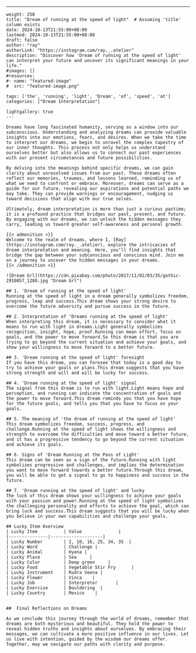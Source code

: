 ---
    weight: 250
    title: "Dream of running at the speed of light"  # Assuming 'title' column exists
    date: 2024-10-13T21:55:00+08:00
    lastmod: 2024-10-13T21:55:00+08:00
    draft: false
    author: "ray"
    authorLink: "https://instagram.com/ray._.atelier"
    description: "Discover how 'Dream of running at the speed of light' can interpret your future and uncover its significant meanings in your life."
    #images: []
    #resources:
    #- name: "featured-image"
    #  src: "featured-image.png"
    
    tags: ['the', 'running', 'light', 'Dream', 'of', 'speed', 'at']
    categories: ["Dream Interpretation"]
    
    lightgallery: true
    ---
    
    Dreams have long fascinated humanity, serving as a window into our subconscious. Understanding and analyzing dreams can provide valuable insights into our emotions, fears, and desires. When we take the time to interpret our dreams, we begin to unravel the complex tapestry of our inner thoughts. This process not only helps us understand ourselves better but also allows us to connect our past experiences with our present circumstances and future possibilities.
    
    By delving into the meanings behind specific dreams, we can gain clarity about unresolved issues from our past. These dreams often reflect our memories, traumas, and lessons learned, reminding us of what we need to confront or embrace. Moreover, dreams can serve as a guide for our future, revealing our aspirations and potential paths we may take. They can provide warnings or encouragement, nudging us toward decisions that align with our true selves.
    
    Ultimately, dream interpretation is more than just a curious pastime; it is a profound practice that bridges our past, present, and future. By engaging with our dreams, we can unlock the hidden messages they carry, leading us toward greater self-awareness and personal growth.
    
    {{< admonition >}}
    Welcome to the realm of dreams, where I, [Ray](https://instagram.com/ray._.atelier), explore the intricacies of dream interpretation and meaning. Here, you’ll find insights that bridge the gap between your subconscious and conscious mind. Join me on a journey to uncover the hidden messages in your dreams.
    {{< /admonition >}}
    
    ![Dream Grl](https://cdn.pixabay.com/photo/2017/11/02/03/35/gothic-2910057_1280.jpg "Dream Grl")
    
    ## 1. 'Dream of running at the speed of light'
    Running at the speed of light in a dream generally symbolizes freedom, progress, leap and success.This dream shows your strong desire to overcome the future adversity and pursue success in the future.
    
    ## 2. Interpretation of 'Dreams running at the speed of light'
    When interpreting this dream, it is necessary to consider what it means to run with light in dreams.Light generally symbolizes recognition, insight, hope, proof.Running can mean effort, focus on goals, and the power to move forward.So this dream is that you are trying to go beyond the current situation and achieve your goals, and show your willingness to move forward to a better future.
    
    ## 3. 'Dream running at the speed of light' foresight
    If you have this dream, you can foresee that today is a good day to try to achieve your goals or plans.This dream suggests that you have strong strength and will and will be lucky for success.
    
    ## 4. 'Dream running at the speed of light' signal
    The signal from this dream is to run with light.Light means hope and perception, and running can indicate the concentration of goals and the power to move forward.This dream reminds you that you have hope for the future goals, and tells you that you have to focus on your goals.
    
    ## 5. The meaning of 'the dream of running at the speed of light'
    This dream symbolizes freedom, success, progress, and challenge.Running at the speed of light shows the willingness and strength to overcome the difficulties and move toward a better future, and it has a progressive tendency to go beyond the current situation and achieve its goals.
    
    ## 6. Signs of 'Dream Running at the Pass of Light'
    This dream can be seen as a sign of the future.Running with light symbolizes progressive and challenges, and implies the determination you want to move forward towards a better future.Through this dream, you will be able to get a signal to go to happiness and success in the future.
    
    ## 7. 'Dream running at the speed of light' and lucky
    The luck of this dream shows your willingness to achieve your goals with your passion and power.Running at the speed of light symbolizes the challenging personality and efforts to achieve the goal, which can bring luck and success.This dream suggests that you will be lucky when you believe in your own capabilities and challenge your goals.
    
    ## Lucky Item Overview
    | Lucky Item          | Value              |
    |---------------|--------------------|
    | Lucky Number        | 2, 10, 16, 25, 34, 35  |
    | Lucky Word          | Challenge |
    | Lucky Animal        | Hyena |
    | Lucky Place         | Sea     |
    | Lucky Color         | Deep green     |
    | Lucky Food          | Vegetable Stir Fry      |
    | Lucky Instrument    | Rudra Veena |
    | Lucky Flower        | Vinca    |
    | Lucky Job           | Interpreter       |
    | Lucky Exercise      | Bouldering  |
    | Lucky Country       | Mexico    |
    
    
    ##  Final Reflections on Dreams
    
    As we conclude this journey through the world of dreams, remember that dreams are both mysterious and beautiful. They hold the power to reveal hidden truths and insights about ourselves. By embracing their messages, we can cultivate a more positive influence in our lives. Let us live with intention, guided by the wisdom our dreams offer. Together, may we navigate our paths with clarity and purpose.
    